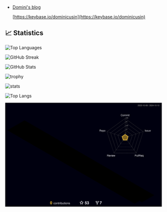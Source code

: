 
- [Domini's blog](https://dominicusin.github.io/)



  [https://keybase.io/dominicusin](https://keybase.io/dominicusin)





## :chart_with_upwards_trend: Statistics

![Top Languages](https://github-readme-stats.vercel.app/api/top-langs?username=dominicusin&layout=compact)

![GitHub Streak](https://github-readme-streak-stats.herokuapp.com/?user=dominicusin&border=CCC)

![GitHub Stats](https://github-readme-stats.vercel.app/api?username=dominicusin&show_icons=true)

![trophy](https://github-profile-trophy.vercel.app/?username=dominicusin&theme=gruvbox)

![stats](https://github-readme-stats.vercel.app/api?username=dominicusin&show_icons=true&theme=radical) 

![Top Langs](https://github-readme-stats.vercel.app/api/top-langs/?username=dominicusin&layout=compact&show_icons=true&title_color=fff&icon_color=79ff97&text_color=9f9f9f&bg_color=151515)


![](./profile-3d-contrib/profile-night-rainbow.svg)


<!--
### Hi there 👋

**dominicusin/dominicusin** is a ✨ _special_ ✨ repository because its `README.md` (this file) appears on your GitHub profile.

Here are some ideas to get you started:
​
- 🔭 I’m currently working on ...
- 🌱 I’m currently learning ...
- 👯 I’m looking to collaborate on ...
- 🤔 I’m looking for help with ...
- 💬 Ask me about ...
- 📫 How to reach me: ...
- 😄 Pronouns: ...
- ⚡ Fun fact: ...
-->



